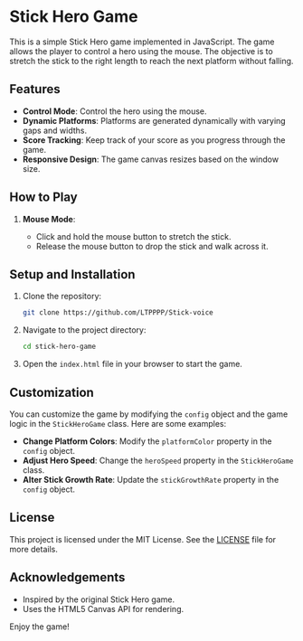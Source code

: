 # Stick Hero Game

This is a simple Stick Hero game implemented in JavaScript. The game allows the player to control a hero using the mouse. The objective is to stretch the stick to the right length to reach the next platform without falling.

## Features

- **Control Mode**: Control the hero using the mouse.
- **Dynamic Platforms**: Platforms are generated dynamically with varying gaps and widths.
- **Score Tracking**: Keep track of your score as you progress through the game.
- **Responsive Design**: The game canvas resizes based on the window size.

## How to Play

1. **Mouse Mode**:

   - Click and hold the mouse button to stretch the stick.
   - Release the mouse button to drop the stick and walk across it.

## Setup and Installation

1. Clone the repository:

   ```bash
   git clone https://github.com/LTPPPP/Stick-voice
   ```

2. Navigate to the project directory:

   ```bash
   cd stick-hero-game
   ```

3. Open the `index.html` file in your browser to start the game.

## Customization

You can customize the game by modifying the `config` object and the game logic in the `StickHeroGame` class. Here are some examples:

- **Change Platform Colors**: Modify the `platformColor` property in the `config` object.
- **Adjust Hero Speed**: Change the `heroSpeed` property in the `StickHeroGame` class.
- **Alter Stick Growth Rate**: Update the `stickGrowthRate` property in the `config` object.

## License

This project is licensed under the MIT License. See the [LICENSE](LICENSE) file for more details.

## Acknowledgements

- Inspired by the original Stick Hero game.
- Uses the HTML5 Canvas API for rendering.

Enjoy the game!

